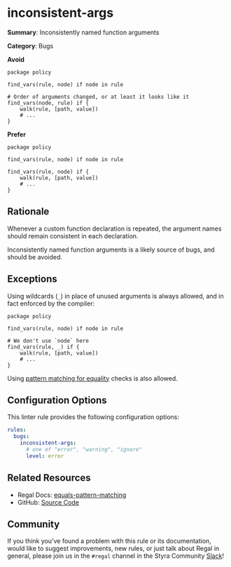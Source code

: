 # inconsistent-args

**Summary**: Inconsistently named function arguments

**Category**: Bugs

**Avoid**
```rego
package policy

find_vars(rule, node) if node in rule

# Order of arguments changed, or at least it looks like it
find_vars(node, rule) if {
    walk(rule, [path, value])
    # ...
}
```

**Prefer**
```rego
package policy

find_vars(rule, node) if node in rule

find_vars(rule, node) if {
    walk(rule, [path, value])
    # ...
}
```

## Rationale

Whenever a custom function declaration is repeated, the argument names should remain consistent in each declaration.

Inconsistently named function arguments is a likely source of bugs, and should be avoided.

## Exceptions

Using wildcards (`_`) in place of unused arguments is always allowed, and in fact enforced by the compiler:

```rego
package policy

find_vars(rule, node) if node in rule

# We don't use `node` here
find_vars(rule, _) if {
    walk(rule, [path, value])
    # ...
}
```

Using [pattern matching for equality](https://docs.styra.com/regal/rules/idiomatic/equals-pattern-matching) checks is
also allowed.

## Configuration Options

This linter rule provides the following configuration options:

```yaml
rules:
  bugs:
    inconsistent-args:
      # one of "error", "warning", "ignore"
      level: error
```

## Related Resources

- Regal Docs: [equals-pattern-matching](https://docs.styra.com/regal/rules/idiomatic/equals-pattern-matching)
- GitHub: [Source Code](https://github.com/StyraInc/regal/blob/main/bundle/regal/rules/bugs/inconsistent-args/inconsistent_args.rego)

## Community

If you think you've found a problem with this rule or its documentation, would like to suggest improvements, new rules,
or just talk about Regal in general, please join us in the `#regal` channel in the Styra Community
[Slack](https://communityinviter.com/apps/styracommunity/signup)!
